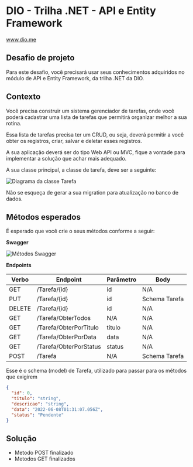 # DIO - Trilha .NET - API e Entity Framework

www.dio.me

## Desafio de projeto

Para este desafio, você precisará usar seus conhecimentos adquiridos no módulo de API e Entity Framework, da trilha .NET da DIO.

## Contexto

Você precisa construir um sistema gerenciador de tarefas, onde você poderá cadastrar uma lista de tarefas que permitirá organizar melhor a sua rotina.

Essa lista de tarefas precisa ter um CRUD, ou seja, deverá permitir a você obter os registros, criar, salvar e deletar esses registros.

A sua aplicação deverá ser do tipo Web API ou MVC, fique a vontade para implementar a solução que achar mais adequado.

A sua classe principal, a classe de tarefa, deve ser a seguinte:

![Diagrama da classe Tarefa](diagrama.png)

Não se esqueça de gerar a sua migration para atualização no banco de dados.

## Métodos esperados

É esperado que você crie o seus métodos conforme a seguir:

**Swagger**

![Métodos Swagger](swagger.png)

**Endpoints**

| Verbo  | Endpoint               | Parâmetro | Body          |
| ------ | ---------------------- | --------- | ------------- |
| GET    | /Tarefa/{id}           | id        | N/A           |
| PUT    | /Tarefa/{id}           | id        | Schema Tarefa |
| DELETE | /Tarefa/{id}           | id        | N/A           |
| GET    | /Tarefa/ObterTodos     | N/A       | N/A           |
| GET    | /Tarefa/ObterPorTitulo | titulo    | N/A           |
| GET    | /Tarefa/ObterPorData   | data      | N/A           |
| GET    | /Tarefa/ObterPorStatus | status    | N/A           |
| POST   | /Tarefa                | N/A       | Schema Tarefa |

Esse é o schema (model) de Tarefa, utilizado para passar para os métodos que exigirem

```json
{
  "id": 0,
  "titulo": "string",
  "descricao": "string",
  "data": "2022-06-08T01:31:07.056Z",
  "status": "Pendente"
}
```

## Solução

- Metodo POST finalizado
- Metodos GET finalizados
